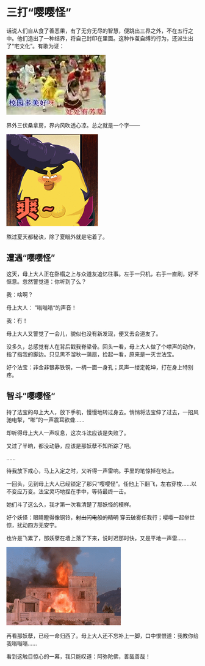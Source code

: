 # 三打“嘤嘤怪”

话说人们自从食了善恶果，有了无穷无尽的智慧，便跳出三界之外，不在五行之中。他们造出了一种结界，将自己封印在里面。这种作茧自缚的行为，还派生出了“宅文化”。有歌为证：

![xiaoyuanduomeihao](./img/xiaoyuanduomeihao.jpg)

界外三伏桑拿房，界内风吹透心凉。总之就是一个字——

![shuang](./img/shuang.gif)

熬过夏天都秘诀，除了夏眠外就是宅着了。

## 遭遇“嘤嘤怪”

这天，母上大人正在卧榻之上与众道友追忆往事。左手一只机，右手一直刷，好不惬意。忽然警觉道：你听到了么？

我：啥啊？

母上大人： ”嗡嗡嗡“的声音！

我：冇！

母上大人又警觉了一会儿，貌似也没有新发现，便又去会道友了。

没多久，总感觉有人在背后戳我脊梁骨。回头一看，母上大人做了个噤声的动作，指了指我的脚边。只见黑不溜秋一蒲扇，捡起一看，原来是一灭世法宝。

好个法宝：非金非银非铁铜，一柄一面一身孔；风声一缕定乾坤，打在身上特别疼。

## 智斗”嘤嘤怪“

持了法宝的母上大人，放下手机，慢慢地转过身去。悄悄将法宝伸了过去，一招风驰电掣，“嘭”的一声震耳欲聋……

却听得母上大人一声叹息，这次斗法应该是失败了。

又过了半晌，都没动静，应该是那妖孽不知所踪了吧。

……

待我放下戒心，马上入定之时，又听得一声雷响。手里的笔惊掉在地上。

一回头，见到母上大人已经锁定了那只“嘤嘤怪”。任他上下翻飞，左右穿梭……以不变应万变。法宝灵巧地捏在手中，等待最终一击。

她们斗了这么久，我才第一次看清楚了那妖怪的模样。

好个妖怪：眼睛瞪得像铜铃，~~射出闪电般的精明~~ 穿云破雾任我行；嘤嘤一起举世惊，扰动四方无安宁。

也许是飞累了，那妖孽在墙上落了下来，说时迟那时快，又是平地一声雷……

![baozha](./img/baozha.gif)

再看那妖孽，已经一命归西了。母上大人还不忘补上一脚，口中恨恨道：我教你给我嗡嗡嗡……

看到这触目惊心的一幕，我只能叹道：阿弥陀佛，善哉善哉！
